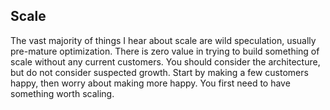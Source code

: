 ## Scale

The vast majority of things I hear about scale are wild speculation, usually pre-mature optimization.
There is zero value in trying to build something of scale without any current customers.
You should consider the architecture, but do not consider suspected growth.
Start by making a few customers happy, then worry about making more happy.
You first need to have something worth scaling.
